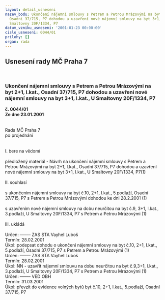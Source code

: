 ```yaml
---
layout: detail_usneseni
nazev_bodu: Ukončení nájemní smlouvy s Petrem a Petrou Mrázovými na byt 2+1, I.kat.,
  Osadní 37/715, P7 dohodou a uzavření nové nájemní smlouvy na byt 3+1, I.kat., U
  Smaltovny 20F/1334, P7
datum_vzniku_usneseni: '2001-01-23 00:00:00'
cislo_usneseni: 0044/01
prilohy: []
organ: rada
---
```

<div id="ucUsn_pList" class="usn">
	<span><h2>Usnesení rady MČ Praha 7 </h2>
<br></span><div class="standBody">
<span><h3>Ukončení nájemní smlouvy s Petrem a Petrou Mrázovými na byt 2+1, I.kat., Osadní 37/715, P7 dohodou a uzavření nové nájemní smlouvy na byt 3+1, I.kat., U Smaltovny 20F/1334, P7</h3></span><div class="center">
		<strong>č. 0044/01</strong><br>
	</div>
<div class="center">
		<strong>Ze dne 23.01.2001</strong><br><br>
	</div>
<br>Rada MČ Praha 7<br>po projednání<br><br><br>I.	bere na vědomí<br><br> předložený materiál - Návrh na ukončení nájemní smlouvy s Petrem a Petrou Mrázovými na byt 2+1, I.kat., Osadní 37/715, P7 dohodou  a uzavření nové nájemní smlouvy na byt 3+1, I.kat., U Smaltovny 20F/1334, P7(1)<br><br>II.	souhlasí <br><br>s ukončením nájemní smlouvy na byt  č.10, 2+1, I.kat., 5.podlaží, Osadní 37/715, P7 s Petrem a Petrou Mrázovými dohodou ke dni 28.2.2001 (1)<br> <br>s uzavřením nové nájemní smlouvy  na dobu neurčitou  na byt č.9, 3+1, I.kat., 3.podlaží, U Smaltovny 20F/1334, P7 s Petrem a Petrou Mrázovými (1)<br><br>III.	ukládá <br><br> Určen:	–––––	ZAS STA Vayhel Luboš<br>Termín: 28.02.2001<br>Úkol:	podepsat dohodu o ukončení nájemní smlouvy na byt  č.10, 2+1, I.kat., 5.podlaží, Osadní 37/715, P7 s Petrem a Petrou Mrázovými (1)<br>  Určen:	–––––	ZAS STA Vayhel Luboš<br>Termín: 28.02.2001<br>Úkol:	NN - uzavřít nájemní smlouvu na dobu neurčitou  na byt č.9,3+1, I.kat., 3.podlaží, U Smaltovny 20F/1334, P7 s Petrem a Petrou Mrázovými (1)<br>  Určen:	–––––	VED OBH<br>Termín: 31.03.2001<br>Úkol:	převzít do evidence volných bytů byt č.10, 2+1, I.kat., 5.podlaží, Osadní 37/715, P7 <br>  <br><br> <br>
</div>
</div>